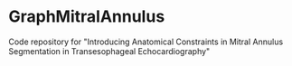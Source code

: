 # GraphMitralAnnulus
Code repository for "Introducing Anatomical Constraints in Mitral Annulus Segmentation in Transesophageal Echocardiography"
